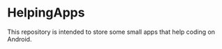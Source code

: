 HelpingApps
===========

This repository is intended to store some small apps that help coding on Android.
